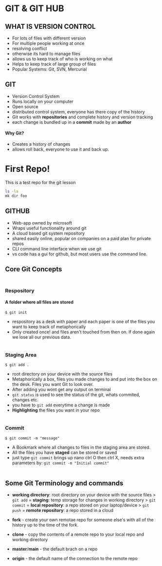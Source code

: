 # GIT & GIT HUB
## WHAT IS VERSION CONTROL
- For lots of files with different version
- For multiple people working at once
- resolving conflict
- otherwise its hard to manage files
- allows us to keep track of who is working on what
- Helps to keep track of large group of files
- Popular Systems: Git, SVN, Mercurial

## GIT
- Version Control System
- Runs locally on your computer
- Open source
- distributed control system, everyone has there copy of the history
- Git works with **repositories** and complete history and version tracking
- each change is bundled up in a **commit** made by an **author**

#### Why Git?
- Creates a history of changes
- allows roll back, everyone to use it and back up.

# First Repo!

This is a test repo for the git lesson

```bash
ls -la
mk dir foo
```

## GITHUB
- Web-app owned by microsoft
- Wraps useful functionality around git
- A cloud based git system repository
- shared easily online, popular on companies on a paid plan for private repos
- CLI command line interface when we use git
- vs code has a gui for github, but most users use the command line.

## Core Git Concepts <br /> <br />

### Respository
#### A folder where all files are stored
`$ git init`
- respository as a desk with paper and each paper is one of the files you want to keep track of metaphorically 
- Only created once! and files aren't touched from then on. If done again we lose all our previous data. <br /> <br />
### Staging Area
`$ git add .`
- root directory on your device with the source files
- Metaphorically a box, files you made changes to and put into the box on the desk. Files you want Git to look over. 
- After adding you wont get any output on terminal
- `git status` is used to see the status of the git, whats commited, changes etc.
- you have to `git add` everytime a change is made
- **Highlighting** the files you want in your repo <br /> <br />
### Commit
`$ git commit -m "message"` 
- A Bookmark where all changes to files in the staging area are stored.
- All the files you have **staged** can be stored or saved
- just type `git commit` brings up nano ctrl O then ctrl X, needs extra parameters by: `git commit -m "Initial commit"`<br /> <br />



## Some Git Terminology and commands

- **working directory**: root directory on your device with the source files > `git add` = **staging**: temp storage for changes in working directory > `git commit` = **local repository**: a repo stored on your laptop/device > `git push` = **remote repository**: a repo stored in a cloud

- **fork** - create your own remotae repo for someone else's with all of the history up to the time of the fork.
- **clone** - copy the contents of a remote repo to your local repo and working directory
- **master**/**main** - the default brach on a repo
- **origin** - the default name of the connection to the remote repo





